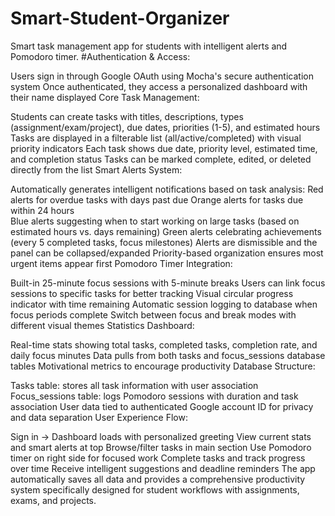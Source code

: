 # Smart-Student-Organizer
Smart task management app for students with intelligent alerts and Pomodoro timer.
#Authentication & Access:

Users sign in through Google OAuth using Mocha's secure authentication system
Once authenticated, they access a personalized dashboard with their name displayed
Core Task Management:

Students can create tasks with titles, descriptions, types (assignment/exam/project), due dates, priorities (1-5), and estimated hours
Tasks are displayed in a filterable list (all/active/completed) with visual priority indicators
Each task shows due date, priority level, estimated time, and completion status
Tasks can be marked complete, edited, or deleted directly from the list
Smart Alerts System:

Automatically generates intelligent notifications based on task analysis:
Red alerts for overdue tasks with days past due
Orange alerts for tasks due within 24 hours  
Blue alerts suggesting when to start working on large tasks (based on estimated hours vs. days remaining)
Green alerts celebrating achievements (every 5 completed tasks, focus milestones)
Alerts are dismissible and the panel can be collapsed/expanded
Priority-based organization ensures most urgent items appear first
Pomodoro Timer Integration:

Built-in 25-minute focus sessions with 5-minute breaks
Users can link focus sessions to specific tasks for better tracking
Visual circular progress indicator with time remaining
Automatic session logging to database when focus periods complete
Switch between focus and break modes with different visual themes
Statistics Dashboard:

Real-time stats showing total tasks, completed tasks, completion rate, and daily focus minutes
Data pulls from both tasks and focus_sessions database tables
Motivational metrics to encourage productivity
Database Structure:

Tasks table: stores all task information with user association
Focus_sessions table: logs Pomodoro sessions with duration and task association
User data tied to authenticated Google account ID for privacy and data separation
User Experience Flow:

Sign in → Dashboard loads with personalized greeting
View current stats and smart alerts at top
Browse/filter tasks in main section
Use Pomodoro timer on right side for focused work
Complete tasks and track progress over time
Receive intelligent suggestions and deadline reminders
The app automatically saves all data and provides a comprehensive productivity system specifically designed for student workflows with assignments, exams, and projects.
